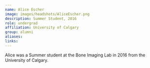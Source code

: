 ```yaml
---
name: Alice Escher
image: images/headshots/AliceEscher.png
description: Summer Student, 2016
role: undergrad
affiliation: University of Calgary
group: alumni
aliases: 
links:
---
```


Alice was a Summer student at the Bone Imaging Lab in 2016 from the University of Calgary.
